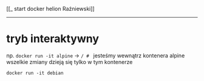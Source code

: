 [[_ start docker helion Raźniewski]]


---
# tryb interaktywny
np. `docker run -it alpine` 
-> `/ # ` jesteśmy wewnątrz kontenera alpine
wszelkie zmiany dzieją się tylko w tym kontenerze

`docker run -it debian`




